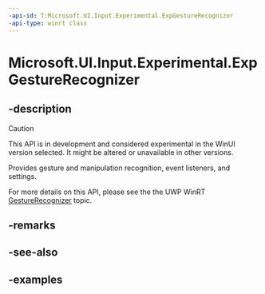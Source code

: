 ```yaml
---
-api-id: T:Microsoft.UI.Input.Experimental.ExpGestureRecognizer
-api-type: winrt class
---
```


# Microsoft.UI.Input.Experimental.ExpGestureRecognizer

<!--
public sealed class ExpGestureRecognizer
-->

## -description

> [!CAUTION]
> This API is in development and considered experimental in the WinUI version selected. It might be altered or unavailable in other versions.

Provides gesture and manipulation recognition, event listeners, and settings.

For more details on this API, please see the the UWP WinRT [GestureRecognizer](/uwp/api/windows.ui.input.gesturerecognizer) topic.

## -remarks

## -see-also

## -examples
